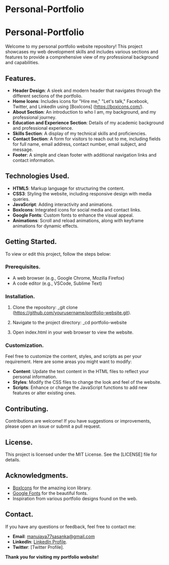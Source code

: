# Personal-Portfolio
# Personal-Portfolio

Welcome to my personal portfolio website repository! This project showcases my web development skills and includes various sections and features to provide a comprehensive view of my professional background and capabilities.

## Features.

- **Header Design**: A sleek and modern header that navigates through the different sections of the portfolio.
- **Home Icons**: Includes icons for "Hire me," "Let's talk," Facebook, Twitter, and LinkedIn using [BoxIcons] (https://boxicons.com/).
- **About Section**: An introduction to who I am, my background, and my professional journey.
- **Education and Experience Section**: Details of my academic background and professional experience.
- **Skills Section**: A display of my technical skills and proficiencies.
- **Contact Section**: A form for visitors to reach out to me, including fields for full name, email address, contact number, email subject, and message.
- **Footer**: A simple and clean footer with additional navigation links and contact information. 

## Technologies Used. 

- **HTML5**: Markup language for structuring the content.
- **CSS3**: Styling the website, including responsive design with media queries.
- **JavaScript**: Adding interactivity and animations.
- **BoxIcons**: Integrated icons for social media and contact links.
- **Google Fonts**: Custom fonts to enhance the visual appeal.
- **Animations**: Scroll and reload animations, along with keyframe animations for dynamic effects.

## Getting Started. 

To view or edit this project, follow the steps below:

### Prerequisites. 

- A web browser (e.g., Google Chrome, Mozilla Firefox)
- A code editor (e.g., VSCode, Sublime Text)

### Installation. 

1. Clone the repository: 
 _git clone (https://github.com/yourusername/portfolio-website.git). 

2. Navigate to the project directory: 
 _cd portfolio-website

3. Open index.html in your web browser to view the website.

### Customization. 

Feel free to customize the content, styles, and scripts as per your requirement. Here are some areas you might want to modify:
- **Content**: Update the text content in the HTML files to reflect your personal information.
- **Styles**: Modify the CSS files to change the look and feel of the website.
- **Scripts**: Enhance or change the JavaScript functions to add new features or alter existing ones.

## Contributing. 

Contributions are welcome! If you have suggestions or improvements, please open an issue or submit a pull request.

## License. 

This project is licensed under the MIT License. See the [LICENSE] file for details.

## Acknowledgments. 

- [BoxIcons](https://boxicons.com/) for the amazing icon library.
- [Google Fonts](https://fonts.google.com/) for the beautiful fonts.
- Inspiration from various portfolio designs found on the web.

## Contact. 

If you have any questions or feedback, feel free to contact me: 

- **Email**: manujaya77sasanka@gmail.com
- **LinkedIn**: [LinkedIn Profile](https://www.linkedin.com/in/manujaya-sasanka-4a4284218?utm_source=share&utm_campaign=share_via&utm_content=profile&utm_medium=ios_app).
- **Twitter**: [Twitter Profile].

**Thank you for visiting my portfolio website!**

